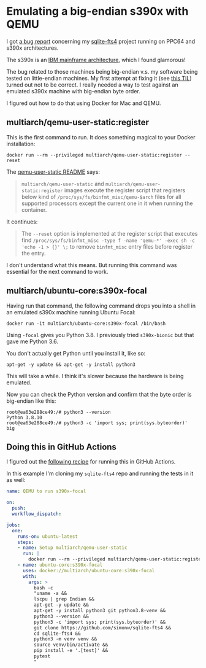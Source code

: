 # Emulating a big-endian s390x with QEMU

I got [a bug report](https://github.com/simonw/sqlite-fts4/issues/6) concerning my [sqlite-fts4](https://github.com/simonw/sqlite-fts4) project running on PPC64 and s390x architectures.

The s390x is an [IBM mainframe architecture](https://en.wikipedia.org/wiki/Linux_on_IBM_Z), which I found glamorous!

The bug related to those machines being big-endian v.s. my software being tested on little-endian machines. My first attempt at fixing it (see [this TIL](https://til.assahbismark.com/python/struct-endianness)) turned out not to be correct. I really needed a way to test against an emulated s390x machine with big-endian byte order.

I figured out how to do that using Docker for Mac and QEMU.

## multiarch/qemu-user-static:register

This is the first command to run. It does something magical to your Docker installation:

    docker run --rm --privileged multiarch/qemu-user-static:register --reset

The [qemu-user-static README](https://github.com/multiarch/qemu-user-static/blob/master/README.md) says:

> `multiarch/qemu-user-static` and `multiarch/qemu-user-static:register` images execute the register script that registers below kind of `/proc/sys/fs/binfmt_misc/qemu-$arch` files for all supported processors except the current one in it when running the container.

It continues:

> The `--reset` option is implemented at the register script that executes find `/proc/sys/fs/binfmt_misc -type f -name 'qemu-*' -exec sh -c 'echo -1 > {}' \;` to remove `binfmt_misc` entry files before register the entry.

I don't understand what this means. But running this command was essential for the next command to work.

## multiarch/ubuntu-core:s390x-focal

Having run that command, the following command drops you into a shell in an emulated s390x machine running Ubuntu Focal:

    docker run -it multiarch/ubuntu-core:s390x-focal /bin/bash

Using `-focal` gives you Python 3.8. I previously tried `s390x-bionic` but that gave me Python 3.6.

You don't actually get Python until you install it, like so:

    apt-get -y update && apt-get -y install python3

This will take a while. I think it's slower because the hardware is being emulated.

Now you can check the Python version and confirm that the byte order is big-endian like this:

```
root@ea63e288ce49:/# python3 --version
Python 3.8.10
root@ea63e288ce49:/# python3 -c 'import sys; print(sys.byteorder)'
big
```

## Doing this in GitHub Actions

I figured out the [following recipe](https://github.com/simonw/playing-with-actions-2/blob/4408f8136b8b37160685e8961742eb11589b3f66/.github/workflows/qemu.yml) for running this in GitHub Actions.

In this example I'm cloning my `sqlite-fts4` repo and running the tests in it as well:

```yaml
name: QEMU to run s390x-focal

on:
  push:
  workflow_dispatch:

jobs:
  one:
    runs-on: ubuntu-latest
    steps:
    - name: Setup multiarch/qemu-user-static
      run: |
        docker run --rm --privileged multiarch/qemu-user-static:register --reset
    - name: ubuntu-core:s390x-focal
      uses: docker://multiarch/ubuntu-core:s390x-focal
      with:
        args: >
          bash -c
          "uname -a &&
          lscpu | grep Endian &&
          apt-get -y update &&
          apt-get -y install python3 git python3.8-venv &&
          python3 --version &&
          python3 -c 'import sys; print(sys.byteorder)' &&
          git clone https://github.com/simonw/sqlite-fts4 &&
          cd sqlite-fts4 &&
          python3 -m venv venv &&
          source venv/bin/activate &&
          pip install -e '.[test]' &&
          pytest
          "
```
